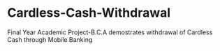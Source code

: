 # Cardless-Cash-Withdrawal
Final Year Academic Project-B.C.A
demostrates withdrawal of Cardless Cash through Mobile Banking
